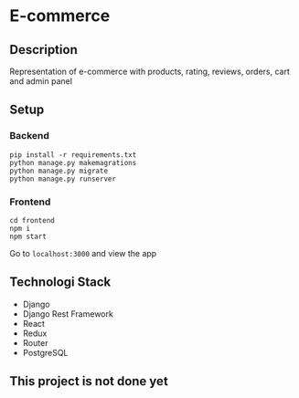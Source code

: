 # E-commerce

## Description
Representation of e-commerce with products, rating, reviews, orders, cart and admin panel

## Setup
### Backend
```
pip install -r requirements.txt
python manage.py makemagrations
python manage.py migrate
python manage.py runserver
```
### Frontend
```
cd frontend
npm i
npm start
```
Go to ```localhost:3000``` and view the app

## Technologi Stack
- Django
- Django Rest Framework
- React
- Redux
- Router
- PostgreSQL

## This project is not done yet 
